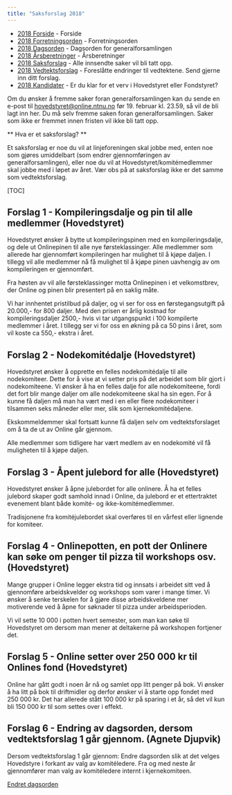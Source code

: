 ```yaml
---
title: "Saksforslag 2018"
---
```


* [2018 Forside](/generalforsamlingen/genfors2018)   - Forside
* [2018 Forretningsorden](/generalforsamlingen/genfors2018/forretningsorden) - Forretningsorden
* [2018 Dagsorden](/generalforsamlingen/genfors2018/dagsorden) - Dagsorden for generalforsamlingen
* [2018 Årsberetninger](/generalforsamlingen/genfors2018/aarsberetninger) - Årsberetninger
* [2018 Saksforslag](/generalforsamlingen/genfors2018/saksforslag) - Alle innsendte saker vil bli tatt opp.
* [2018 Vedtektsforslag](/generalforsamlingen/genfors2018/vedtekstforslag) - Foreslåtte endringer til vedtektene. Send gjerne inn ditt forslag.
* [2018 Kandidater](/generalforsamlingen/genfors2018/valg) - Er du klar for et verv i Hovedstyret eller Fondstyret? 

Om du ønsker å fremme saker foran generalforsamlingen kan du sende en e-post til hovedstyret@online.ntnu.no før 19. februar kl. 23.59, så vil de bli lagt inn her. Du må selv fremme saken foran generalforsamlingen. Saker som ikke er fremmet innen fristen vil ikke bli tatt opp. 

** Hva er et saksforslag? **

Et saksforslag er noe du vil at linjeforeningen skal jobbe med, enten noe som gjøres umiddelbart (som endrer gjennomføringen av generalforsamlingen), eller noe du vil at Hovedstyret/komitémedlemmer skal jobbe med i løpet av året. Vær obs på at saksforslag ikke er det samme som vedtektsforslag.

[TOC]

## Forslag 1 - Kompileringsdalje og pin til alle medlemmer (Hovedstyret)

Hovedstyret ønsker å bytte ut kompileringspinen med en kompileringsdalje, og dele ut Onlinepinen til alle nye førsteklassinger. Alle medlemmer som allerede har gjennomført kompileringen har mulighet til å kjøpe daljen. I tillegg vil alle medlemmer nå få mulighet til å kjøpe pinen uavhengig av om kompileringen er gjennomført.

Fra høsten av vil alle førsteklassinger motta Onlinepinen i et velkomstbrev, der Online og pinen blir presentert på en saklig måte.

Vi har innhentet pristilbud på daljer, og vi ser for oss en førstegangsutgift på 20.000,- for 800 daljer. Med den prisen er årlig kostnad for kompileringsdaljer 2500,- hvis vi tar utgangspunkt i 100 kompilerte medlemmer i året. I tillegg ser vi for oss en økning på ca 50 pins i året, som vil koste ca 550,- ekstra i året. 

## Forslag 2 - Nodekomitédalje (Hovedstyret)

Hovedstyret ønsker å opprette en felles nodekomitédalje til alle nodekomiteer. Dette for å vise at vi setter pris på det arbeidet som blir gjort i nodekomiteene. Vi ønsker å ha en felles dalje for alle nodekomiteene, fordi det fort blir mange daljer om alle nodekomiteene skal ha sin egen. For å kunne få daljen må man ha vært med i en eller flere nodekomiteer i tilsammen seks måneder eller mer, slik som kjernekomitédaljene.

Ekskommeldemmer skal fortsatt kunne få daljen selv om vedtektsforslaget om å ta de ut av Online går gjennom. 

Alle medlemmer som tidligere har vært medlem av en nodekomité vil få muligheten til å kjøpe daljen.

## Forslag 3 - Åpent julebord for alle (Hovedstyret)

Hovedstyret ønsker å åpne julebordet for alle onlinere. Å ha et felles julebord skaper godt samhold innad i Online, da julebord er et ettertraktet evenement blant både komité- og ikke-komitémedlemmer. 

Tradisjonene fra komitéjulebordet skal overføres til en vårfest eller lignende for komiteer. 




## Forslag 4 - Onlinepotten, en pott der Onlinere kan søke om penger til pizza til workshops osv. (Hovedstyret)

Mange grupper i Online legger ekstra tid og innsats i arbeidet sitt ved å gjennomføre arbeidskvelder og workshops som varer i mange timer. Vi ønsker å senke terskelen for å gjøre disse arbeidskveldene mer motiverende ved å åpne for søknader til pizza under arbeidsperioden.

Vi vil sette 10 000 i potten hvert semester, som man kan søke til Hovedstyret om dersom man mener at deltakerne på workshopen fortjener det. 

## Forslag 5 - Online setter over 250 000 kr til Onlines fond (Hovedstyret)

Online har gått godt i noen år nå og samlet opp litt penger på bok. Vi ønsker å ha litt på bok til driftmidler og derfor ønsker vi å starte opp fondet med 250 000 kr. Det har allerede stått 100 000 kr på sparing i et år, så det vil kun bli 150 000 kr til som settes over i effekt.

## Forslag 6 - Endring av dagsorden, dersom vedtektsforslag 1 går gjennom. (Agnete Djupvik)

Dersom vedtektsforslag 1 går gjennom: 
Endre dagsorden slik at det velges Hovedstyre i forkant av valg av komitéledere. Fra og med neste år gjennomfører man valg av komitéledere internt i kjernekomiteen.

[Endret dagsorden](/generalforsamlingen/genfors2018/nydagsorden)